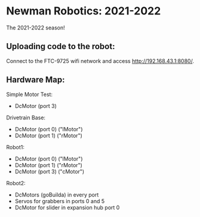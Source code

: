 # Newman Robotics: 2021-2022
The 2021-2022 season!

## Uploading code to the robot:
Connect to the FTC-9725 wifi network and access http://192.168.43.1:8080/.

## Hardware Map:
Simple Motor Test:
- DcMotor (port 3)

Drivetrain Base:
- DcMotor (port 0) ("lMotor")
- DcMotor (port 1) ("rMotor")

Robot1:
- DcMotor (port 0) ("lMotor")
- DcMotor (port 1) ("rMotor")
- DcMotor (port 3) ("cMotor")

Robot2:
- DcMotors (goBuilda) in every port
- Servos for grabbers in ports 0 and 5
- DcMotor for slider in expansion hub port 0
